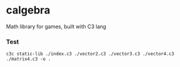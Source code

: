 # calgebra


Math library for games, built with C3 lang



### Test

`c3c static-lib ./index.c3 ./vector2.c3 ./vector3.c3 ./vector4.c3 ./matrix4.c3 -o .`